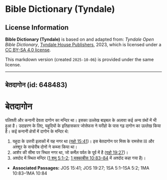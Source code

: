 # Bible Dictionary (Tyndale)

## License Information

**Bible Dictionary (Tyndale)** is based on and adapted from: _Tyndale Open Bible Dictionary_, [Tyndale House Publishers](https://tyndaleopenresources.com/), 2023, which is licensed under a [CC BY-SA 4.0 license](https://creativecommons.org/licenses/by-sa/4.0/legalcode.en).

This markdown version (created `2025-10-06`) is provided under the same license.



--------------------------------

## बेतदागोन (id: 648483)

बेतदागोन
========

पलिश्ती और कनानी देवता दागोन का मन्दिर था। इसका उल्लेख बाइबल के अलावा कई अन्य ग्रंथों में भी हुआ है। उदाहरण के लिए, यहूदियों के इतिहासकार जोसेफस ने यरीहो के पास गढ़ दागोन का उल्लेख किया है। कई कनानी क्षेत्रों में दागोन के मन्दिर थे:

1. यहूदा के उत्तरी इलाकों में यह नगर था ([यहो 15:41](https://ref.ly/Josh15:41))। इस बेतदागोन पर मिस्र के रामसेस III और अश्शूर के सन्हेरीब दोनों ने कब्जा किया था।
2. आशेर की सीमा पर स्थित नगर था, जो कर्मेल पर्वत के पूर्व में है ([यहो 19:27](https://ref.ly/Josh19:27))।
3. अश्दोद में स्थित मन्दिर ([1 शमू 5:1–2](https://ref.ly/1Sam5:1-1Sam5:2); [1 मक्काबीस 10:83–84](https://ref.ly/1Macc10:83-1Macc10:84) में अश्दोद कहा गया है)।

* **Associated Passages:** JOS 15:41; JOS 19:27; 1SA 5:1–1SA 5:2; 1MA 10:83–1MA 10:84

